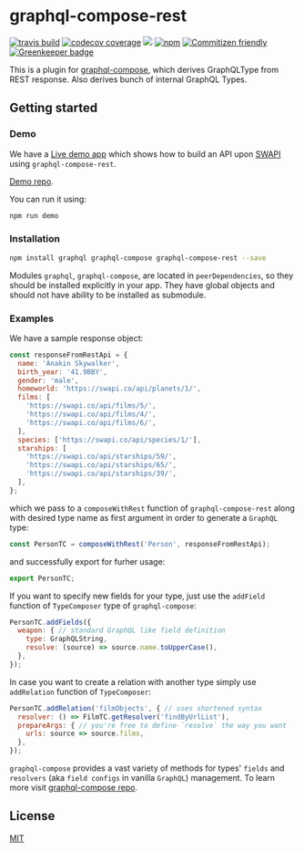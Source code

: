# graphql-compose-rest

[![travis build](https://img.shields.io/travis/graphql-compose/graphql-compose-rest.svg)](https://travis-ci.org/graphql-compose/graphql-compose-rest)
[![codecov coverage](https://img.shields.io/codecov/c/github/graphql-compose/graphql-compose-rest.svg)](https://codecov.io/github/graphql-compose/graphql-compose-rest)
[![](https://img.shields.io/npm/v/graphql-compose-rest.svg)](https://www.npmjs.com/package/graphql-compose-rest)
[![npm](https://img.shields.io/npm/dt/graphql-compose-rest.svg)](http://www.npmtrends.com/graphql-compose-rest)
[![Commitizen friendly](https://img.shields.io/badge/commitizen-friendly-brightgreen.svg)](http://commitizen.github.io/cz-cli/)
[![Greenkeeper badge](https://badges.greenkeeper.io/graphql-compose/graphql-compose-rest.svg)](https://greenkeeper.io/)

This is a plugin for [graphql-compose](https://github.com/nodkz/graphql-compose), which derives GraphQLType from REST response. Also derives bunch of internal GraphQL Types.

## Getting started

### Demo

We have a [Live demo app](https://graphql-compose-swapi.herokuapp.com) which shows how to build an API upon [SWAPI](https://swapi.co) using `graphql-compose-rest`.

[Demo repo](https://github.com/lyskos97/graphql-compose-rest).

You can run it using:

```js
npm run demo
```

### Installation

```bash
npm install graphql graphql-compose graphql-compose-rest --save
```

Modules `graphql`, `graphql-compose`, are located in `peerDependencies`, so they should be installed explicitly in your app. They have global objects and should not have ability to be installed as submodule.

### Examples

We have a sample response object:

```js
const responseFromRestApi = {
  name: 'Anakin Skywalker',
  birth_year: '41.9BBY',
  gender: 'male',
  homeworld: 'https://swapi.co/api/planets/1/',
  films: [
    'https://swapi.co/api/films/5/',
    'https://swapi.co/api/films/4/',
    'https://swapi.co/api/films/6/',
  ],
  species: ['https://swapi.co/api/species/1/'],
  starships: [
    'https://swapi.co/api/starships/59/',
    'https://swapi.co/api/starships/65/',
    'https://swapi.co/api/starships/39/',
  ],
};
```

which we pass to a `composeWithRest` function of `graphql-compose-rest` along with desired type name as first argument in order to generate a `GraphQL` type:

```js
const PersonTC = composeWithRest('Person', responseFromRestApi);
```

and successfully export for furher usage:

```js
export PersonTC;
```

If you want to specify new fields for your type, just use the `addField` function of `TypeComposer` type of `graphql-compose`:

```js
PersonTC.addFields({
  weapon: { // standard GraphQL like field definition
    type: GraphQLString,
    resolve: (source) => source.name.toUpperCase(),
  },
});
```

In case you want to create a relation with another type simply use `addRelation` function of `TypeComposer`:

```js
PersonTC.addRelation('filmObjects', { // uses shortened syntax
  resolver: () => FilmTC.getResolver('findByUrlList'),
  prepareArgs: { // you're free to define `resolve` the way you want
    urls: source => source.films,
  },
});
```

`graphql-compose` provides a vast variety of methods for types' `fields` and `resolvers` (aka `field configs` in vanilla `GraphQL`) management. To learn more visit [graphql-compose repo](https://github.com/nodkz/graphql-compose).

## License

[MIT](https://github.com/graphql-compose/graphql-compose-rest/blob/master/LICENSE.md)
